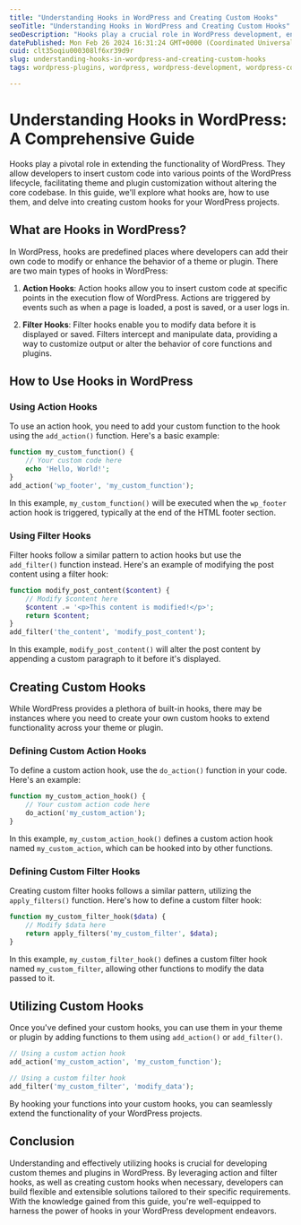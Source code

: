 ```yaml
---
title: "Understanding Hooks in WordPress and Creating Custom Hooks"
seoTitle: "Understanding Hooks in WordPress and Creating Custom Hooks"
seoDescription: "Hooks play a crucial role in WordPress development, enabling developers to extend and customize the functionality of themes and plugins."
datePublished: Mon Feb 26 2024 16:31:24 GMT+0000 (Coordinated Universal Time)
cuid: clt35oqiu000308lf6xr39d9r
slug: understanding-hooks-in-wordpress-and-creating-custom-hooks
tags: wordpress-plugins, wordpress, wordpress-development, wordpress-core, wordpress-hooks

---
```


# Understanding Hooks in WordPress: A Comprehensive Guide

Hooks play a pivotal role in extending the functionality of WordPress. They allow developers to insert custom code into various points of the WordPress lifecycle, facilitating theme and plugin customization without altering the core codebase. In this guide, we'll explore what hooks are, how to use them, and delve into creating custom hooks for your WordPress projects.

## What are Hooks in WordPress?

In WordPress, hooks are predefined places where developers can add their own code to modify or enhance the behavior of a theme or plugin. There are two main types of hooks in WordPress:

1. **Action Hooks**: Action hooks allow you to insert custom code at specific points in the execution flow of WordPress. Actions are triggered by events such as when a page is loaded, a post is saved, or a user logs in.
    
2. **Filter Hooks**: Filter hooks enable you to modify data before it is displayed or saved. Filters intercept and manipulate data, providing a way to customize output or alter the behavior of core functions and plugins.
    

## How to Use Hooks in WordPress

### Using Action Hooks

To use an action hook, you need to add your custom function to the hook using the `add_action()` function. Here's a basic example:

```php
function my_custom_function() {
    // Your custom code here
    echo 'Hello, World!';
}
add_action('wp_footer', 'my_custom_function');
```

In this example, `my_custom_function()` will be executed when the `wp_footer` action hook is triggered, typically at the end of the HTML footer section.

### Using Filter Hooks

Filter hooks follow a similar pattern to action hooks but use the `add_filter()` function instead. Here's an example of modifying the post content using a filter hook:

```php
function modify_post_content($content) {
    // Modify $content here
    $content .= '<p>This content is modified!</p>';
    return $content;
}
add_filter('the_content', 'modify_post_content');
```

In this example, `modify_post_content()` will alter the post content by appending a custom paragraph to it before it's displayed.

## Creating Custom Hooks

While WordPress provides a plethora of built-in hooks, there may be instances where you need to create your own custom hooks to extend functionality across your theme or plugin.

### Defining Custom Action Hooks

To define a custom action hook, use the `do_action()` function in your code. Here's an example:

```php
function my_custom_action_hook() {
    // Your custom action code here
    do_action('my_custom_action');
}
```

In this example, `my_custom_action_hook()` defines a custom action hook named `my_custom_action`, which can be hooked into by other functions.

### Defining Custom Filter Hooks

Creating custom filter hooks follows a similar pattern, utilizing the `apply_filters()` function. Here's how to define a custom filter hook:

```php
function my_custom_filter_hook($data) {
    // Modify $data here
    return apply_filters('my_custom_filter', $data);
}
```

In this example, `my_custom_filter_hook()` defines a custom filter hook named `my_custom_filter`, allowing other functions to modify the data passed to it.

## Utilizing Custom Hooks

Once you've defined your custom hooks, you can use them in your theme or plugin by adding functions to them using `add_action()` or `add_filter()`.

```php
// Using a custom action hook
add_action('my_custom_action', 'my_custom_function');

// Using a custom filter hook
add_filter('my_custom_filter', 'modify_data');
```

By hooking your functions into your custom hooks, you can seamlessly extend the functionality of your WordPress projects.

## Conclusion

Understanding and effectively utilizing hooks is crucial for developing custom themes and plugins in WordPress. By leveraging action and filter hooks, as well as creating custom hooks when necessary, developers can build flexible and extensible solutions tailored to their specific requirements. With the knowledge gained from this guide, you're well-equipped to harness the power of hooks in your WordPress development endeavors.